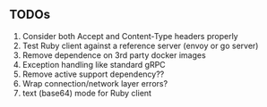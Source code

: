 ## TODOs

1. Consider both Accept and Content-Type headers properly
1. Test Ruby client against a reference server (envoy or go server)
1. Remove dependence on 3rd party docker images
1. Exception handling like standard gRPC
1. Remove active support dependency??
1. Wrap connection/network layer errors?
1. text (base64) mode for Ruby client
